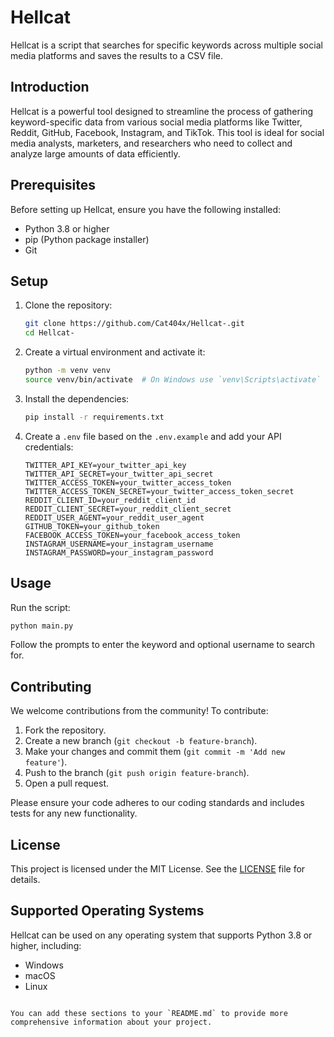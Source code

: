 # Hellcat

Hellcat is a script that searches for specific keywords across multiple social media platforms and saves the results to a CSV file.

## Introduction

Hellcat is a powerful tool designed to streamline the process of gathering keyword-specific data from various social media platforms like Twitter, Reddit, GitHub, Facebook, Instagram, and TikTok. This tool is ideal for social media analysts, marketers, and researchers who need to collect and analyze large amounts of data efficiently.

## Prerequisites

Before setting up Hellcat, ensure you have the following installed:
- Python 3.8 or higher
- pip (Python package installer)
- Git

## Setup

1. Clone the repository:
   ```sh
   git clone https://github.com/Cat404x/Hellcat-.git
   cd Hellcat-


2. Create a virtual environment and activate it:
   ```sh
   python -m venv venv
   source venv/bin/activate  # On Windows use `venv\Scripts\activate`
   ```

3. Install the dependencies:
   ```sh
   pip install -r requirements.txt
   ```

4. Create a `.env` file based on the `.env.example` and add your API credentials:
   ```env
   TWITTER_API_KEY=your_twitter_api_key
   TWITTER_API_SECRET=your_twitter_api_secret
   TWITTER_ACCESS_TOKEN=your_twitter_access_token
   TWITTER_ACCESS_TOKEN_SECRET=your_twitter_access_token_secret
   REDDIT_CLIENT_ID=your_reddit_client_id
   REDDIT_CLIENT_SECRET=your_reddit_client_secret
   REDDIT_USER_AGENT=your_reddit_user_agent
   GITHUB_TOKEN=your_github_token
   FACEBOOK_ACCESS_TOKEN=your_facebook_access_token
   INSTAGRAM_USERNAME=your_instagram_username
   INSTAGRAM_PASSWORD=your_instagram_password
   ```

## Usage

Run the script:
```sh
python main.py
```

Follow the prompts to enter the keyword and optional username to search for.

## Contributing

We welcome contributions from the community! To contribute:
1. Fork the repository.
2. Create a new branch (`git checkout -b feature-branch`).
3. Make your changes and commit them (`git commit -m 'Add new feature'`).
4. Push to the branch (`git push origin feature-branch`).
5. Open a pull request.

Please ensure your code adheres to our coding standards and includes tests for any new functionality.

## License

This project is licensed under the MIT License. See the [LICENSE](LICENSE) file for details.

## Supported Operating Systems

Hellcat can be used on any operating system that supports Python 3.8 or higher, including:
- Windows
- macOS
- Linux
```

You can add these sections to your `README.md` to provide more comprehensive information about your project.